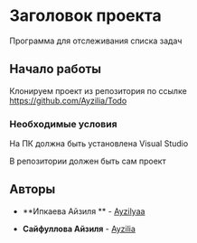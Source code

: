 # Заголовок проекта

Программа для отслеживания списка задач

## Начало работы

Клонируем проект из репозитория по ссылке https://github.com/Ayzilia/Todo

### Необходимые условия

На ПК должна быть установлена Visual Studio

В репозитории должен быть сам проект

## Авторы

* **Ипкаева Айзиля **  - [Ayzilyaa](https://github.com/Ayzilyaa/Todo.git)


* **Сайфуллова Айзиля**  - [Ayzilia](https://github.com/Ayzilia/Todo.git)
